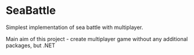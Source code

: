 # SeaBattle
Simplest implementation of sea battle with multiplayer.

Main aim of this project - create multiplayer game without any additional packages, but .NET
